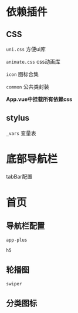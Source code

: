# 依赖插件

## CSS

`uni.css` 		方便ui库

`animate.css`	css动画库

`icon`			图标合集

`common`			公共类封装

**App.vue中挂载所有依赖css**

## stylus

`_vars`			变量表

# 底部导航栏

tabBar配置

# 首页

## 导航栏配置

`app-plus`

`h5`

## 轮播图

`swiper`

## 分类图标

